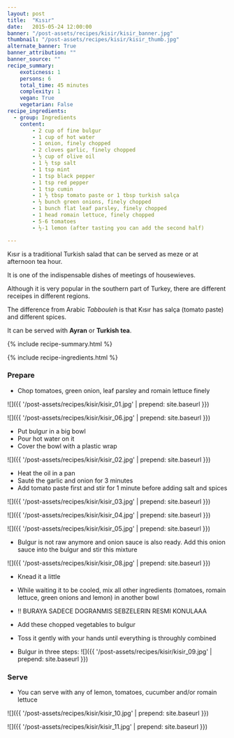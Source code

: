 ```yaml
---
layout: post
title:  "Kısır"
date:   2015-05-24 12:00:00
banner: "/post-assets/recipes/kisir/kisir_banner.jpg"
thumbnail: "/post-assets/recipes/kisir/kisir_thumb.jpg"
alternate_banner: True
banner_attribution: ""
banner_source: ""
recipe_summary:
    exoticness: 1
    persons: 6
    total_time: 45 minutes
    complexity: 1
    vegan: True
    vegetarian: False
recipe_ingredients:
  - group: Ingredients
    content:
        - 2 cup of fine bulgur
        - 1 cup of hot water
        - 1 onion, finely chopped
        - 2 cloves garlic, finely chopped
        - ½ cup of olive oil
        - 1 ½ tsp salt
        - 1 tsp mint
        - 1 tsp black pepper
        - 1 tsp red pepper
        - 1 tsp cumin 
        - 1 ½ tbsp tomato paste or 1 tbsp turkish salça
        - ½ bunch green onions, finely chopped
        - 1 bunch flat leaf parsley, finely chopped
        - 1 head romain lettuce, finely chopped
        - 5-6 tomatoes
        - ½-1 lemon (after tasting you can add the second half)

---
```


Kısır is a traditional Turkish salad that can be served as meze or at afternoon tea hour. 
<!--more-->
It is one of the indispensable dishes of meetings of housewieves.

Although it is very popular in the southern part of Turkey, there are different receipes in different regions.The difference from Arabic *Tabbouleh* is that Kısır has salça (tomato paste) and different spices.
It can be served with **Ayran** or **Turkish tea**. 

{% include recipe-summary.html %}

{% include recipe-ingredients.html %}


### Prepare

* Chop tomatoes, green onion, leaf parsley and romain lettuce finely 

![]({{ '/post-assets/recipes/kisir/kisir_01.jpg' | prepend: site.baseurl }})

![]({{ '/post-assets/recipes/kisir/kisir_06.jpg' | prepend: site.baseurl }})

* Put bulgur in a big bowl
* Pour hot water on it
* Cover the bowl with a plastic wrap
![]({{ '/post-assets/recipes/kisir/kisir_02.jpg' | prepend: site.baseurl }})

* Heat the oil in a pan
* Sauté the garlic and onion for 3 minutes
* Add tomato paste first and stir for 1 minute before adding salt and spices
		
![]({{ '/post-assets/recipes/kisir/kisir_03.jpg' | prepend: site.baseurl }})

![]({{ '/post-assets/recipes/kisir/kisir_04.jpg' | prepend: site.baseurl }})

![]({{ '/post-assets/recipes/kisir/kisir_05.jpg' | prepend: site.baseurl }})

* Bulgur is not raw anymore and onion sauce is also ready. Add this onion sauce into the bulgur and stir this mixture

![]({{ '/post-assets/recipes/kisir/kisir_08.jpg' | prepend: site.baseurl }})


* Knead it a little * While waiting it to be cooled, mix all other ingredients (tomatoes, romain lettuce, green onions and lemon) in another bowl

* !! BURAYA SADECE DOGRANMIS SEBZELERIN RESMI KONULAAA
* Add these chopped vegetables to bulgur* Toss it gently with your hands until everything is throughly combined

* Bulgur in three steps:
![]({{ '/post-assets/recipes/kisir/kisir_09.jpg' | prepend: site.baseurl }})


### Serve

* You can serve with any of lemon, tomatoes, cucumber and/or romain lettuce

![]({{ '/post-assets/recipes/kisir/kisir_10.jpg' | prepend: site.baseurl }})

![]({{ '/post-assets/recipes/kisir/kisir_11.jpg' | prepend: site.baseurl }})

